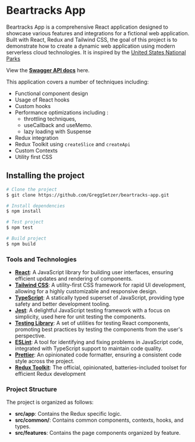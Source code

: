# Beartracks App

Beartracks App is a comprehensive React application designed to showcase various features and integrations for a 
fictional web application. Built with React, Redux and Tailwind CSS, the goal of this project is to demonstrate 
how to create a dynamic web application using modern serverless cloud technologies. It is inspired by the [United States
National Parks](https://nps.gov/index.htm)

View the **[Swagger API docs](https://www.nps.gov/subjects/developer/api-documentation.htm)** here.

This application covers a number of techniques including:
- Functional component design
- Usage of React hooks
- Custom hooks
- Performance optimizations including :
    - throttling techniques, 
    - useCallback and useMemo.
    - lazy loading with Suspense
- Redux integration
- Redux Toolkit using `createSlice` and `createApi`
- Custom Contexts
- Utility first CSS

## Installing the project
```bash
# Clone the project
$ git clone https://github.com/GreggSetzer/beartracks-app.git

# Install dependencies
$ npm install

# Test project
$ npm test

# Build project
$ npm build
```

### Tools and Technologies

- **[React](https://react.dev/)**: A JavaScript library for building user interfaces, ensuring efficient updates and rendering of components.
- **[Tailwind CSS](https://tailwindcss.com/)**: A utility-first CSS framework for rapid UI development, allowing for a highly customizable and responsive design.
- **[TypeScript](https://www.typescriptlang.org/)**: A statically typed superset of JavaScript, providing type safety and better development tooling.
- **[Jest](https://jestjs.io/)**: A delightful JavaScript testing framework with a focus on simplicity, used here for unit testing the components.
- **[Testing Library](https://testing-library.com/docs/react-testing-library/intro/)**: A set of utilities for testing React components, promoting best practices by testing the components from the user's perspective.
- **[ESLint](https://eslint.org/)**: A tool for identifying and fixing problems in JavaScript code, integrated with TypeScript support to maintain code quality.
- **[Prettier](https://prettier.io/)**: An opinionated code formatter, ensuring a consistent code style across the project.
- **[Redux Toolkit](https://redux-toolkit.js.org/)**: The official, opinionated, batteries-included toolset for efficient Redux development

### Project Structure

The project is organized as follows:

- **src/app**: Contains the Redux specific logic.
- **src/common/**: Contains common components, contexts, hooks, and types.
- **src/features**: Contains the page components organized by feature.

